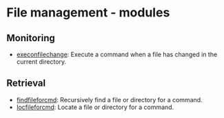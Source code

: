 
# File management - modules

## Monitoring

* [execonfilechange](monitoring/execonfilechange): Execute a command when a file has changed in the current directory.

## Retrieval

* [findfileforcmd](retrieval/findfileforcmd): Recursively find a file or directory for a command.
* [locfileforcmd](retrieval/locfileforcmd): Locate a file or directory for a command.

